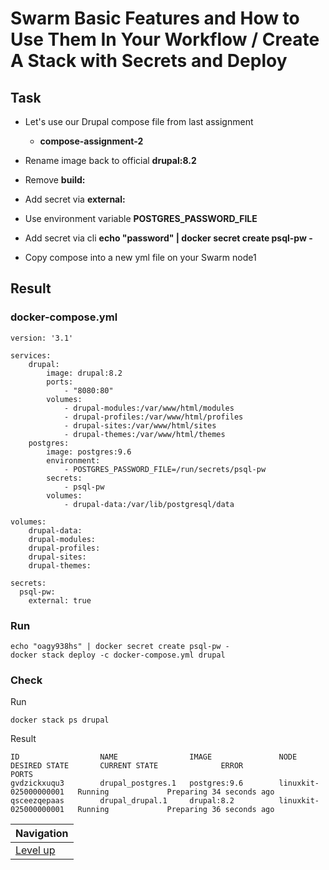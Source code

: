 # Swarm Basic Features and How to Use Them In Your Workflow / Create A Stack with Secrets and Deploy #

## Task ##

* Let's use our Drupal compose file from last assignment

    * **compose-assignment-2**

* Rename image back to official **drupal:8.2**
* Remove **build:**
* Add secret via **external:**
* Use environment variable **POSTGRES_PASSWORD_FILE**
* Add secret via cli **echo "password" | docker secret create psql-pw -**
* Copy compose into a new yml file on your Swarm node1

## Result ##

### docker-compose.yml ##

    version: '3.1'
    
    services:
        drupal:
            image: drupal:8.2
            ports:
                - "8080:80"
            volumes:
                - drupal-modules:/var/www/html/modules
                - drupal-profiles:/var/www/html/profiles
                - drupal-sites:/var/www/html/sites
                - drupal-themes:/var/www/html/themes
        postgres:
            image: postgres:9.6
            environment:
                - POSTGRES_PASSWORD_FILE=/run/secrets/psql-pw
            secrets:
                - psql-pw
            volumes:
                - drupal-data:/var/lib/postgresql/data
    
    volumes:
        drupal-data:
        drupal-modules:
        drupal-profiles:
        drupal-sites:
        drupal-themes:
    
    secrets:
      psql-pw:
        external: true

### Run ###

    echo "oagy938hs" | docker secret create psql-pw - 
    docker stack deploy -c docker-compose.yml drupal

### Check ###    

Run

    docker stack ps drupal

Result

    ID                  NAME                IMAGE               NODE                    DESIRED STATE       CURRENT STATE              ERROR               PORTS
    gvdzickxuqu3        drupal_postgres.1   postgres:9.6        linuxkit-025000000001   Running             Preparing 34 seconds ago                       
    qsceezqepaas        drupal_drupal.1     drupal:8.2          linuxkit-025000000001   Running             Preparing 36 seconds ago              

| Navigation               |
| ------------------------ |
| [Level up](../README.md) |
